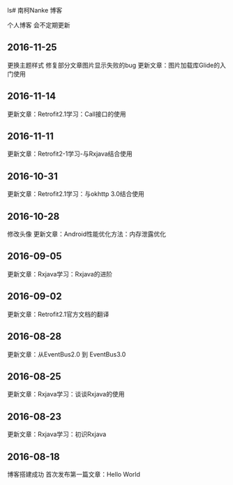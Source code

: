 ls# 南柯Nanke 博客

个人博客 会不定期更新

## 2016-11-25
更换主题样式
修复部分文章图片显示失败的bug
更新文章：图片加载库Glide的入门使用

## 2016-11-14
更新文章：Retrofit2.1学习：Call接口的使用

## 2016-11-11
更新文章：Retrofit2-1学习-与Rxjava结合使用

## 2016-10-31
更新文章：Retrofit2.1学习：与okhttp 3.0结合使用

## 2016-10-28
修改头像
更新文章：Android性能优化方法：内存泄露优化

## 2016-09-05
更新文章：Rxjava学习：Rxjava的进阶

## 2016-09-02
更新文章：Retrofit2.1官方文档的翻译

## 2016-08-28
更新文章：从EventBus2.0 到 EventBus3.0

## 2016-08-25
更新文章：Rxjava学习：谈谈Rxjava的使用


## 2016-08-23
更新文章：Rxjava学习：初识Rxjava

## 2016-08-18
 博客搭建成功
 首次发布第一篇文章：Hello World
